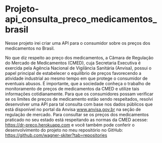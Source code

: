 # Projeto-api_consulta_preco_medicamentos_brasil
Nesse projeto irei criar uma API para o consumidor sobre os preços dos medicamentos no Brasil.


  No que diz respeito ao preço dos medicamentos, a Câmara de Regulação do Mercado de Medicamentos (CMED), 
 cuja Secretaria Executiva é exercida pela Agência Nacional de Vigilância Sanitária (Anvisa), 
 possui o papel principal de estabelecer o equilíbrio de preços favorecendo a atividade industrial ao mesmo tempo em que protege o consumidor de eventuais abusos. 
 É importante, que a sociedade conheça o trabalho de monitoramento de preços de medicamentos da CMED e utilize tais informações cotidianamente.
  Para que os consumidores possam verificar se os limites de preços de medicamento estão sendo respeitados, resolvi desenvolver uma API para tal consulta 
 com base nos dados públicos que está disponível no portal da Anvisa www.anvisa.gov.br na seção de regulação de mercado.
  Para consultar se os preços dos medicamentos praticado no seu estado está respeitando as normas da CMED 
 acesse: https://dr-preco.herokuapp.com e você também pode conferir o desenvolvimento do projeto no meu repositório no 
 GitHub: https://github.com/wagner-skiter?tab=repositories 
